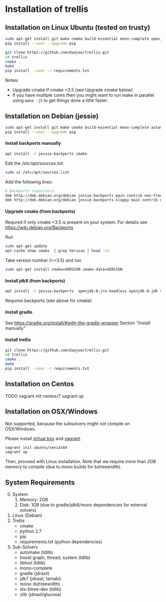 # Installation of trellis
## Installation on Linux Ubuntu (tested on trusty)
```bash
sudo apt-get install git make cmake build-essential mono-complete openjdk-8-jdk gradle automake stx-btree-dev libboost-graph-dev libboost-thread-dev libboost-system-dev zlib1g-dev libtool python-pip gcc
pip install --user --upgrade pip
```

```bash
git clone https://github.com/daajoe/trellis.git
cd trellis
cmake .
make
pip install --user -r requirements.txt
```
Notes:
- Upgrade cmake if cmake <3.5 (see Upgrade cmake below)
- If you have multiple cores then you might want to run make in parallel using ``make -j5`` to get things done a little faster.

## Installation on Debian (jessie)
```bash
sudo apt-get install git make cmake build-essential mono-complete automake stx-btree-dev libboost-graph-dev libboost-thread-dev libboost-system-dev zlib1g-dev libtool python-pip gcc python-dev libyaml-dev libpython2.7-dev
pip install --user --upgrade pip
```

#### Install backports manually
```bash
apt install -t jessie-backports cmake
```
Edit the */etc/apt/sources.list*:
```bash
sudo vi /etc/apt/sources.list
```
Add the following lines:
```bash
# Backports repository
deb http://deb.debian.org/debian jessie-backports main contrib non-free
deb http://deb.debian.org/debian jessie-backports-sloppy main contrib non-free
```

#### Upgrade cmake (from backports)
Requred if only cmake <3.5 is present on your system. For details see <https://wiki.debian.org/Backports>

Run
```bash
sudo apt-get update
apt-cache show cmake  | grep Version | head -n1 
```
Take version number (>=3.5) and run
```bash
sudo apt-get install cmake=VERSION cmake-data=VERSION
```

#### Install jdk8 (from backports)
```bash
apt install -t jessie-backports  openjdk-8-jre-headless openjdk-8-jdk ca-certificates-java
```
Requires backports (see above for cmake)

#### Install gradle
See <https://gradle.org/install/#with-the-gradle-wrapper> Section "Install manually"

#### Install trellis 
```bash
git clone https://github.com/daajoe/trellis.git
cd trellis
cmake .
make
pip install --user -r requirements.txt
```

## Installation on Centos
TODO
vagrant init centos/7
vagrant up


## Installation on OSX/Windows
Not supported, because the subsolvers might not compile on OSX/Windows. 

Please install [virtual box](https://www.virtualbox.org/wiki/Downloads) and [vagrant](https://www.vagrantup.com/downloads.html).
```bash
vagrant init ubuntu/xenial64
vagrant up
```
Then, proceed with Linux installation. Note that we require more than *2GB memory* to compile (due to mono builds for bztreewidth).


## System Requirements 
0) System
    1) Memory: 2GB
    2) Disk: 1GB (due to gradle/jdk8/mono dependencies for external solvers)
1) Linux (Debian)
2) Trellis
    - cmake
    - python 2.7
    - pip
    - requirements.txt (python dependencies)
3) Sub-Solvers
    - automake (tdlib)
    - boost graph, thread, system (tdlib)
    - libtool (tdlib)
    - mono-complete
    - gradle (jdrasil)
    - jdk7 (jdrasil, tamaki)
    - mono (bztreewidth)
    - stx-btree-dev (tdlib)
    - zlib (jdrasil/glucose)
